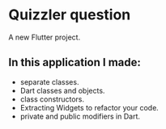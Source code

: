 # Quizzler question

A new Flutter project.

## In this application I made:
* separate classes.
* Dart classes and objects.
* class constructors.
* Extracting Widgets to refactor your code.
* private and public modifiers in Dart.
